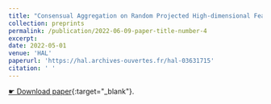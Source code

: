 ```yaml
---
title: "Consensual Aggregation on Random Projected High-dimensional Features for Regression"
collection: preprints
permalink: /publication/2022-06-09-paper-title-number-4
excerpt: 
date: 2022-05-01
venue: 'HAL'
paperurl: 'https://hal.archives-ouvertes.fr/hal-03631715'
citation: ' '
---
```


[&#9755; Download paper](https://hal.archives-ouvertes.fr/hal-03631715){:target="_blank"}.
